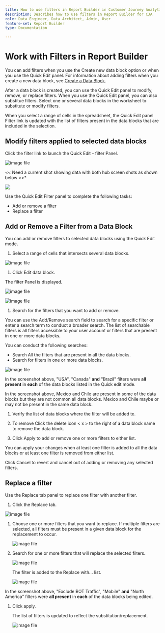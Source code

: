 ```yaml
---
title: How to use filters in Report Builder in Customer Journey Analytics
description: Describes how to use filters in Report Builder for CJA
role: Data Engineer, Data Architect, Admin, User
feature-set: Report Builder
type: Documentation

---
```


# Work with Filters in Report Builder

You can add filters when you use the Create new data block option or when you use the Quick Edit panel. For information about adding filters when you create a new data block, see [Create a Data Block](./create-a-data-block.md).

After a data block is created, you can use the Quick Edit panel to modify, remove, or replace filters. When you use the Quick Edit panel, you can also substitue filters. Select one or several data blocks in the worksheet to substitute or modify filters.

When you select a range of cells in the spreadsheet, the Quick Edit panel Filter link is updated with the list of filters present in the data blocks that are included in the selection.

## Modify filters applied to selected data blocks

Click the filter link to launch the Quick Edit - filter Panel.

![image file](./assets/image22.png)

 \<\< Need a current shot showing data with both hub screen shots as shown below \>\>*

![](./assets/image23.png)

Use the Quick Edit Filter panel to complete the following tasks:

- Add or remove a filter
- Replace a filter

## Add or Remove a Filter from a Data Block

You can add or remove filters to selected data blocks using the Quick Edit mode.

1.  Select a range of cells that intersects several data blocks.

 ![image file](./assets/image24.png)

1. Click Edit data block.

 The filter Panel is displayed.

 ![image file](./assets/filters.png)

 ![image file](./assets/image25new.png)

1. Search for the filters that you want to add or remove.

 You can use the Add/Remove search field to search for a specific filter or enter a search term to conduct a broader search. The list of searchable filters is all filters accessible to your user account or filters that are present in one or more data blocks.

 You can conduct the following searches:

- Search All the filters that are present in all the data blocks.
- Search for filters in one or more data blocks.

 ![image file](./assets/image26new.png)

 In the screenshot above, \"USA\", \"Canada\" **and** \"Brazil\" filters were **all present** in **each** of the data blocks listed in the Quick edit mode.

 In the screenshot above, Mexico and Chile are present in some of the data blocks but they are not common all data blocks. Mexico and Chile maybe or may not be present in the same data block.

1. Verify the list of data blocks where the filter will be added to.

1. To remove Click the delete icon \< x > to the right of a data block name to remove the data block.

1. Click Apply to add or remove one or more filters to either list.

You can apply your changes when at least one filter is added to all the data blocks or at least one filter is removed from either list.

Click Cancel to revert and cancel out of adding or removing any selected filters.

## Replace a filter

Use the Replace tab panel to replace one filter with another filter.

1.  Click the Replace tab.

   ![image file](./assets/image27new.png)

1. Choose one or more filters that you want to replace. If multiple   filters are selected, all filters must be present in a given data block for the replacement to occur.

   ![image file](./assets/image28new.png)

1. Search for one or more filters that will replace the selected filters.

   ![image file](./assets/image29new.png)

   The filter is added to the Replace with... list.

   ![image file](./assets/image30new.png)

 In the screenshot above, \"Exclude BOT Traffic\", \"Mobile\" **and** \"North America\" filters were **all present** in **each** of the data blocks being edited.

1. Click apply.

   The list of filters is updated to reflect the substitution/replacement.

   ![image file](./assets/image31new.png)
